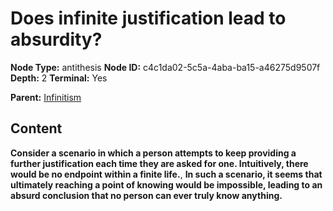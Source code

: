 # Does infinite justification lead to absurdity?

**Node Type:** antithesis
**Node ID:** c4c1da02-5c5a-4aba-ba15-a46275d9507f
**Depth:** 2
**Terminal:** Yes

**Parent:** [Infinitism](infinitism.md)

## Content

**Consider a scenario in which a person attempts to keep providing a further justification each time they are asked for one. Intuitively, there would be no endpoint within a finite life.**, **In such a scenario, it seems that ultimately reaching a point of knowing would be impossible, leading to an absurd conclusion that no person can ever truly know anything.**
